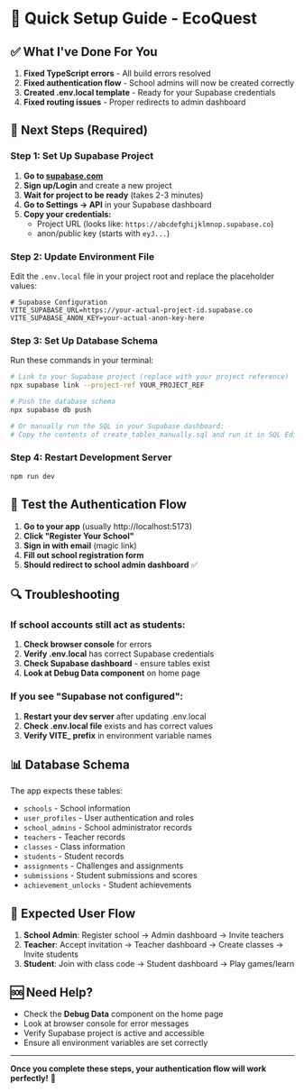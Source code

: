 # 🚀 Quick Setup Guide - EcoQuest

## ✅ What I've Done For You

1. **Fixed TypeScript errors** - All build errors resolved
2. **Fixed authentication flow** - School admins will now be created correctly
3. **Created .env.local template** - Ready for your Supabase credentials
4. **Fixed routing issues** - Proper redirects to admin dashboard

## 🔧 Next Steps (Required)

### Step 1: Set Up Supabase Project

1. **Go to [supabase.com](https://supabase.com)**
2. **Sign up/Login** and create a new project
3. **Wait for project to be ready** (takes 2-3 minutes)
4. **Go to Settings → API** in your Supabase dashboard
5. **Copy your credentials:**
   - Project URL (looks like: `https://abcdefghijklmnop.supabase.co`)
   - anon/public key (starts with `eyJ...`)

### Step 2: Update Environment File

Edit the `.env.local` file in your project root and replace the placeholder values:

```env
# Supabase Configuration
VITE_SUPABASE_URL=https://your-actual-project-id.supabase.co
VITE_SUPABASE_ANON_KEY=your-actual-anon-key-here
```

### Step 3: Set Up Database Schema

Run these commands in your terminal:

```bash
# Link to your Supabase project (replace with your project reference)
npx supabase link --project-ref YOUR_PROJECT_REF

# Push the database schema
npx supabase db push

# Or manually run the SQL in your Supabase dashboard:
# Copy the contents of create_tables_manually.sql and run it in SQL Editor
```

### Step 4: Restart Development Server

```bash
npm run dev
```

## 🧪 Test the Authentication Flow

1. **Go to your app** (usually http://localhost:5173)
2. **Click "Register Your School"**
3. **Sign in with email** (magic link)
4. **Fill out school registration form**
5. **Should redirect to school admin dashboard** ✅

## 🔍 Troubleshooting

### If school accounts still act as students:

1. **Check browser console** for errors
2. **Verify .env.local** has correct Supabase credentials
3. **Check Supabase dashboard** - ensure tables exist
4. **Look at Debug Data component** on home page

### If you see "Supabase not configured":

1. **Restart your dev server** after updating .env.local
2. **Check .env.local file** exists and has correct values
3. **Verify VITE_ prefix** in environment variable names

## 📊 Database Schema

The app expects these tables:
- `schools` - School information
- `user_profiles` - User authentication and roles
- `school_admins` - School administrator records
- `teachers` - Teacher records
- `classes` - Class information
- `students` - Student records
- `assignments` - Challenges and assignments
- `submissions` - Student submissions and scores
- `achievement_unlocks` - Student achievements

## 🎯 Expected User Flow

1. **School Admin**: Register school → Admin dashboard → Invite teachers
2. **Teacher**: Accept invitation → Teacher dashboard → Create classes → Invite students
3. **Student**: Join with class code → Student dashboard → Play games/learn

## 🆘 Need Help?

- Check the **Debug Data** component on the home page
- Look at browser console for error messages
- Verify Supabase project is active and accessible
- Ensure all environment variables are set correctly

---

**Once you complete these steps, your authentication flow will work perfectly!** 🎉
